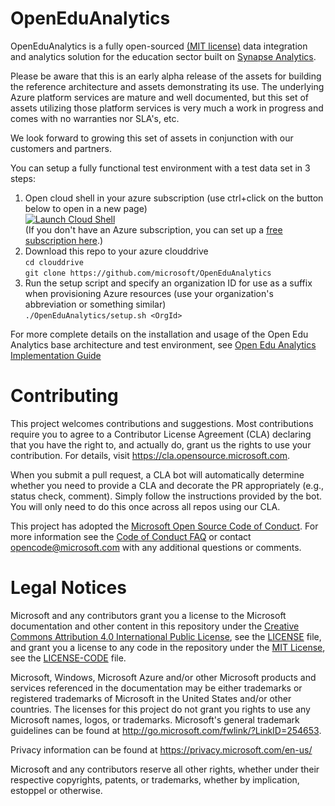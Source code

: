 # OpenEduAnalytics
OpenEduAnalytics is a fully open-sourced [(MIT license)](https://github.com/microsoft/OpenEduAnalytics/blob/main/LICENSE) data integration and analytics solution for the education sector built on [Synapse Analytics](https://azure.microsoft.com/services/synapse-analytics/).

Please be aware that this is an early alpha release of the assets for building the reference architecture and assets demonstrating its use.
The underlying Azure platform services are mature and well documented, but this set of assets utilizing those platform services is very much a work in progress and comes with no warranties nor SLA's, etc.

We look forward to growing this set of assets in conjunction with our customers and partners.

You can setup a fully functional test environment with a test data set in 3 steps:
1) Open cloud shell in your azure subscription (use ctrl+click on the button below to open in a new page)\
[![Launch Cloud Shell](https://shell.azure.com/images/launchcloudshell.png "Launch Cloud Shell")](https://shell.azure.com/bash)\
(If you don't have an Azure subscription, you can set up a [free subscription here](https://azure.microsoft.com/free).)
1) Download this repo to your azure clouddrive \
`cd clouddrive`\
`git clone https://github.com/microsoft/OpenEduAnalytics`
1) Run the setup script and specify an organization ID for use as a suffix when provisioning Azure resources (use your organization's abbreviation or something similar)\
`./OpenEduAnalytics/setup.sh <OrgId>`

For more complete details on the installation and usage of the Open Edu Analytics base architecture and test environment, see [Open Edu Analytics Implementation Guide](https://github.com/microsoft/OpenEduAnalytics/blob/main/docs/OpenEduAnalyticsImplementationGuide.pdf)

# Contributing

This project welcomes contributions and suggestions.  Most contributions require you to agree to a
Contributor License Agreement (CLA) declaring that you have the right to, and actually do, grant us
the rights to use your contribution. For details, visit https://cla.opensource.microsoft.com.

When you submit a pull request, a CLA bot will automatically determine whether you need to provide
a CLA and decorate the PR appropriately (e.g., status check, comment). Simply follow the instructions
provided by the bot. You will only need to do this once across all repos using our CLA.

This project has adopted the [Microsoft Open Source Code of Conduct](https://opensource.microsoft.com/codeofconduct/).
For more information see the [Code of Conduct FAQ](https://opensource.microsoft.com/codeofconduct/faq/) or
contact [opencode@microsoft.com](mailto:opencode@microsoft.com) with any additional questions or comments.

# Legal Notices

Microsoft and any contributors grant you a license to the Microsoft documentation and other content
in this repository under the [Creative Commons Attribution 4.0 International Public License](https://creativecommons.org/licenses/by/4.0/legalcode),
see the [LICENSE](LICENSE) file, and grant you a license to any code in the repository under the [MIT License](https://opensource.org/licenses/MIT), see the
[LICENSE-CODE](LICENSE-CODE) file.

Microsoft, Windows, Microsoft Azure and/or other Microsoft products and services referenced in the documentation
may be either trademarks or registered trademarks of Microsoft in the United States and/or other countries.
The licenses for this project do not grant you rights to use any Microsoft names, logos, or trademarks.
Microsoft's general trademark guidelines can be found at http://go.microsoft.com/fwlink/?LinkID=254653.

Privacy information can be found at https://privacy.microsoft.com/en-us/

Microsoft and any contributors reserve all other rights, whether under their respective copyrights, patents,
or trademarks, whether by implication, estoppel or otherwise.
